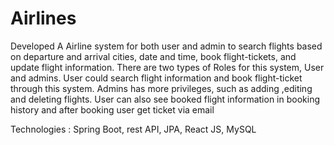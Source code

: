 
# Airlines
Developed A Airline system for both user and admin to search flights based on departure and arrival cities, date and time, book flight-tickets, and update flight information. There are two types of Roles for this system, User and admins. User could search flight information and book flight-ticket through this system. Admins  has more privileges, such as adding ,editing and deleting flights. User can also see booked flight information in booking history and after booking user get ticket via email 

Technologies : Spring Boot, rest API, JPA, React JS, MySQL
